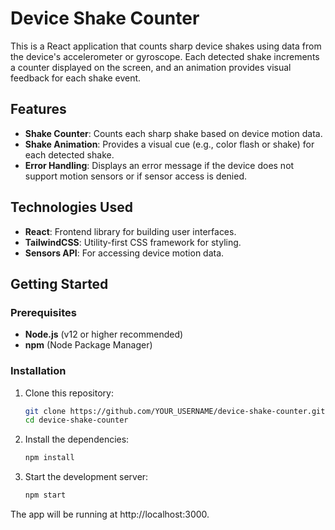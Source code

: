 # Device Shake Counter

This is a React application that counts sharp device shakes using data from the device's accelerometer or gyroscope. Each detected shake increments a counter displayed on the screen, and an animation provides visual feedback for each shake event.

## Features

- **Shake Counter**: Counts each sharp shake based on device motion data.
- **Shake Animation**: Provides a visual cue (e.g., color flash or shake) for each detected shake.
- **Error Handling**: Displays an error message if the device does not support motion sensors or if sensor access is denied.

## Technologies Used

- **React**: Frontend library for building user interfaces.
- **TailwindCSS**: Utility-first CSS framework for styling.
- **Sensors API**: For accessing device motion data.

## Getting Started

### Prerequisites

- **Node.js** (v12 or higher recommended)
- **npm** (Node Package Manager)

### Installation

1. Clone this repository:
   ```bash
   git clone https://github.com/YOUR_USERNAME/device-shake-counter.git
   cd device-shake-counter
2. Install the dependencies:
   ```bash
   npm install
3. Start the development server:
   ```bash
   npm start

The app will be running at http://localhost:3000.

